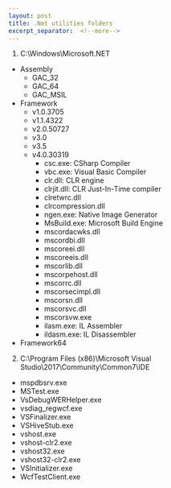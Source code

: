 ```yaml
---
layout: post
title: .Net utilities folders
excerpt_separator:  <!--more-->
---
```



1. C:\Windows\Microsoft.NET

* Assembly
  * GAC_32
  * GAC_64
  * GAC_MSIL
* Framework
  * v1.0.3705
  * v1.1.4322
  * v2.0.50727
  * v3.0
  * v3.5
  * v4.0.30319
    * csc.exe: CSharp Compiler
    * vbc.exe: Visual Basic Compiler
    * clr.dll: CLR engine
    * clrjit.dll: CLR Just-In-Time compiler
    * clretwrc.dll
    * clrcompression.dll
    * ngen.exe: Native Image Generator
    * MsBuild.exe: Microsoft Build Engine
    * mscordacwks.dll
    * mscordbi.dll
    * mscoreei.dll
    * mscoreeis.dll
    * mscorlib.dll
    * mscorpehost.dll
    * mscorrc.dll
    * mscorsecimpl.dll
    * mscorsn.dll
    * mscorsvc.dll
    * mscorsvw.exe
    * ilasm.exe: IL Assembler
    * ildasm.exe: IL Disassembler
* Framework64


2. C:\Program Files (x86)\Microsoft Visual Studio\2017\Community\Common7\IDE

* mspdbsrv.exe
* MSTest.exe
* VsDebugWERHelper.exe
* vsdiag_regwcf.exe
* VSFinalizer.exe
* VSHiveStub.exe
* vshost.exe
* vshost-clr2.exe
* vshost32.exe
* vshost32-clr2.exe
* VSInitializer.exe
* WcfTestClient.exe





